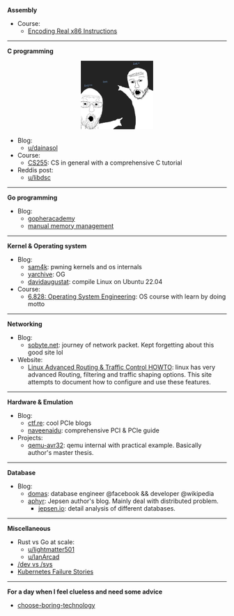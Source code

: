 **Assembly**
- Course:
  - [Encoding Real x86 Instructions](http://www.c-jump.com/CIS77/CPU/x86/lecture.html)
---
**C programming**
<p align="center" width="100%">
    <img width="33%" src="./images/u7j1d3bwdut71.webp">
</p>

- Blog:
    - [u/dainasol](https://www.reddit.com/r/C_Programming/comments/16e7thg/what_are_some_good_blogs_on_programming_in_c_you/)
- Course:
    - [CS255](https://www.cs.emory.edu/~cheung/Courses/255/Syllabus/syl.html#CURRENT): CS in general with a comprehensive C tutorial
- Reddis post:
    - [u/libdsc](https://www.reddit.com/r/C_Programming/comments/1c9z0cb/i_created_my_first_c_library_comments_andor/)
---
**Go programming**
- Blog:
  - [gopheracademy](https://gopheracademy.com/)
  - [manual memory management](https://hypermode.com/blog/manual-memory-management-golang-jemalloc)
---
**Kernel & Operating system**
- Blog:
    - [sam4k](https://sam4k.com/): pwning kernels and os internals
    - [yarchive](https://yarchive.net/comp/index.html): OG
    - [davidaugustat](https://davidaugustat.com/linux/how-to-compile-linux-kernel-on-ubuntu): compile Linux on Ubuntu 22.04
- Course:
    - [6.828: Operating System Engineering](https://pdos.csail.mit.edu/6.828/2018/schedule.html): OS course with learn by doing motto
---
**Networking**
- Blog:
  - [sobyte.net](https://www.sobyte.net/post/2022-10/linux-net-snd-rcv/): journey of network packet. Kept forgetting about this good site lol   
- Website:
  - [Linux Advanced Routing & Traffic Control HOWTO](https://lartc.org/howto): linux has very advanced Routing, filtering and traffic shaping options. This site attempts to document how to configure and use these features.
---
**Hardware & Emulation**
- Blog:
    - [ctf.re](https://ctf.re/): cool PCIe blogs
    - [naveenaidu](https://naveenaidu.dev/blog): comprehensive PCI & PCIe guide
- Projects:
    - [qemu-avr32](https://fgoehler.com/projects/qemu-avr32/): qemu internal with practical example. Basically author's master thesis.
---
**Database**
- Blog:
    - [domas](https://dom.as/domas/): database engineer @facebook && developer @wikipedia
    - [aphyr](https://aphyr.com): Jepsen author's blog. Mainly deal with distributed problem.
      - [jepsen.io](https://jepsen.io/): detail analysis of different databases.   
---
**Miscellaneous**
- Rust vs Go at scale:
    - [u/lightmatter501](https://www.reddit.com/r/golang/comments/10ova9v/comment/j6hxy91/?utm_source=share&utm_medium=web3x&utm_name=web3xcss&utm_term=1&utm_content=share_button)
    - [u/IanArcad](https://www.reddit.com/r/golang/comments/10ova9v/comment/j6kwxjz/?utm_source=share&utm_medium=web3x&utm_name=web3xcss&utm_term=1&utm_content=share_button)
- [/dev vs /sys](https://unix.stackexchange.com/questions/176215/difference-between-dev-and-sys)
- [Kubernetes Failure Stories](https://k8s.af/)
---
**For a day when I feel clueless and need some advice**
- [choose-boring-technology](https://mcfunley.com/choose-boring-technology)
